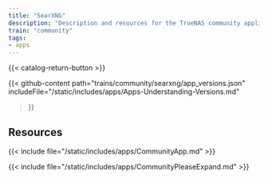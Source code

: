 ```yaml
---
title: "SearXNG"
description: "Description and resources for the TrueNAS community application called SearXNG."
train: "community"
tags:
- apps
---
```


{{< catalog-return-button >}}

{{< github-content 
    path="trains/community/searxng/app_versions.json"
	includeFile="/static/includes/apps/Apps-Understanding-Versions.md"
>}}

## Resources

{{< include file="/static/includes/apps/CommunityApp.md" >}}

{{< include file="/static/includes/apps/CommunityPleaseExpand.md" >}}

<!--
<div class="docs-sections">

{{< doc-card title="<appname> Deployments" link="/resources/"
descr="How to deploy and configure the <appname> app." >}}

</div>
-->
